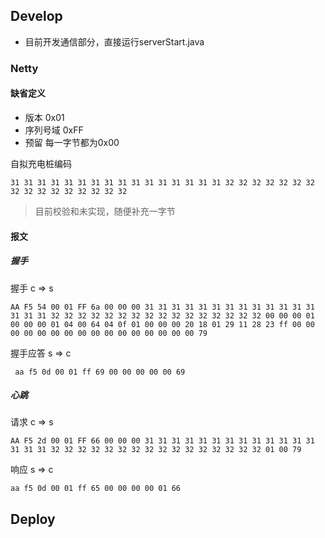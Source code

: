 ## Develop

- 目前开发通信部分，直接运行serverStart.java 

### Netty

#### 缺省定义

- 版本 0x01
- 序列号域 0xFF
- 预留 每一字节都为0x00

自拟充电桩编码

```
31 31 31 31 31 31 31 31 31 31 31 31 31 31 31 31 32 32 32 32 32 32 32 32 32 32 32 32 32 32 32 32
```

> 目前校验和未实现，随便补充一字节


#### 报文


##### 握手

握手 c => s

```
AA F5 54 00 01 FF 6a 00 00 00 31 31 31 31 31 31 31 31 31 31 31 31 31 31 31 31 32 32 32 32 32 32 32 32 32 32 32 32 32 32 32 32 00 00 00 01 00 00 00 01 04 00 64 04 0f 01 00 00 00 20 18 01 29 11 28 23 ff 00 00 00 00 00 00 00 00 00 00 00 00 00 00 00 00 79
```

握手应答 s => c

```
 aa f5 0d 00 01 ff 69 00 00 00 00 00 69
```

##### 心跳

请求 c => s

```
AA F5 2d 00 01 FF 66 00 00 00 31 31 31 31 31 31 31 31 31 31 31 31 31 31 31 31 32 32 32 32 32 32 32 32 32 32 32 32 32 32 32 32 01 00 79
```

响应 s => c

```
aa f5 0d 00 01 ff 65 00 00 00 00 01 66
```

## Deploy